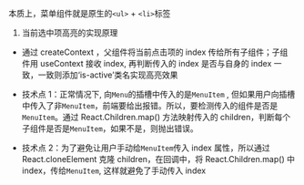 本质上，菜单组件就是原生的`<ul>` + `<li>`标签

1. 当前选中项高亮的实现原理

- 通过 createContext ，父组件将当前点击项的 index 传给所有子组件；子组件用 useContext 接收 index, 再判断传入的 index 是否与自身的 index 一致，一致则添加‘is-active’类名实现高亮效果

- 技术点 1：正常情况下, 向`Menu`的插槽中传入的是`MenuItem` , 但如果用户向插槽中传入了非`MenuItem`，前端要给出报错。所以，要检测传入的组件是否是`MenuItem`。通过 React.Children.map() 方法映射传入的 children，判断每个子组件是否是`MenuItem`，如果不是，则抛出错误。
- 技术点 2：为了避免让用户手动给`MenuItem`传入 index 属性，所以通过 React.cloneElement 克隆 children，在回调中，将 React.Children.map() 中 index，传给`MenuItem`, 这样就避免了手动传入 index
